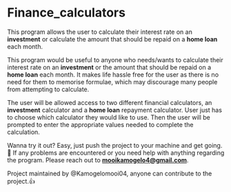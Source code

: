 # Finance_calculators

This program allows the user to calculate their interest rate on an **investment** or 
calculate the amount that should be repaid on a **home loan** each month.

This program would be useful to anyone who needs/wants to calculate their interest 
rate on an **investment** or the amount that should be repaid on a **home loan** each month.
It makes life hassle free for the user as there is no need for them to memorise formulae,
which may discourage many people from attempting to calculate. 

The user will be allowed access to two different financial calculators, 
an **investment** calculator and a **home loan** repayment calculator.
User just has to choose which calculator they would like to use. Then the 
user will be prompted to enter the appropriate values needed to complete the calculation.

Wanna try it out? Easy, just push the project to your machine and get going.:rocket:
If any problems are encountered or you need help with anything regarding the program.
Please reach out to **mooikamogelo4@gmail.com**.

Project maintained by @Kamogelomooi04, anyone can contribute to the project.:+1:
